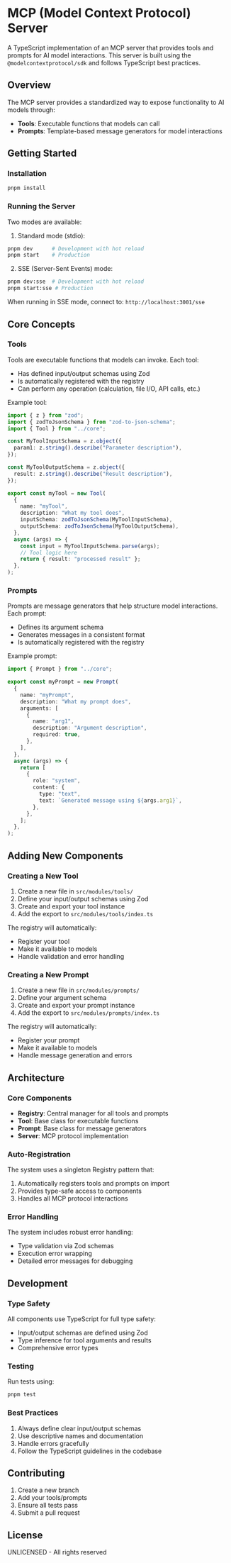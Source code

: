 # MCP (Model Context Protocol) Server

A TypeScript implementation of an MCP server that provides tools and prompts for AI model interactions. This server is built using the `@modelcontextprotocol/sdk` and follows TypeScript best practices.

## Overview

The MCP server provides a standardized way to expose functionality to AI models through:

- **Tools**: Executable functions that models can call
- **Prompts**: Template-based message generators for model interactions

## Getting Started

### Installation

```bash
pnpm install
```

### Running the Server

Two modes are available:

1. Standard mode (stdio):

```bash
pnpm dev      # Development with hot reload
pnpm start    # Production
```

2. SSE (Server-Sent Events) mode:

```bash
pnpm dev:sse  # Development with hot reload
pnpm start:sse # Production
```

When running in SSE mode, connect to: `http://localhost:3001/sse`

## Core Concepts

### Tools

Tools are executable functions that models can invoke. Each tool:

- Has defined input/output schemas using Zod
- Is automatically registered with the registry
- Can perform any operation (calculation, file I/O, API calls, etc.)

Example tool:

```typescript
import { z } from "zod";
import { zodToJsonSchema } from "zod-to-json-schema";
import { Tool } from "../core";

const MyToolInputSchema = z.object({
  param1: z.string().describe("Parameter description"),
});

const MyToolOutputSchema = z.object({
  result: z.string().describe("Result description"),
});

export const myTool = new Tool(
  {
    name: "myTool",
    description: "What my tool does",
    inputSchema: zodToJsonSchema(MyToolInputSchema),
    outputSchema: zodToJsonSchema(MyToolOutputSchema),
  },
  async (args) => {
    const input = MyToolInputSchema.parse(args);
    // Tool logic here
    return { result: "processed result" };
  },
);
```

### Prompts

Prompts are message generators that help structure model interactions. Each prompt:

- Defines its argument schema
- Generates messages in a consistent format
- Is automatically registered with the registry

Example prompt:

```typescript
import { Prompt } from "../core";

export const myPrompt = new Prompt(
  {
    name: "myPrompt",
    description: "What my prompt does",
    arguments: [
      {
        name: "arg1",
        description: "Argument description",
        required: true,
      },
    ],
  },
  async (args) => {
    return [
      {
        role: "system",
        content: {
          type: "text",
          text: `Generated message using ${args.arg1}`,
        },
      },
    ];
  },
);
```

## Adding New Components

### Creating a New Tool

1. Create a new file in `src/modules/tools/`
2. Define your input/output schemas using Zod
3. Create and export your tool instance
4. Add the export to `src/modules/tools/index.ts`

The registry will automatically:

- Register your tool
- Make it available to models
- Handle validation and error handling

### Creating a New Prompt

1. Create a new file in `src/modules/prompts/`
2. Define your argument schema
3. Create and export your prompt instance
4. Add the export to `src/modules/prompts/index.ts`

The registry will automatically:

- Register your prompt
- Make it available to models
- Handle message generation and errors

## Architecture

### Core Components

- **Registry**: Central manager for all tools and prompts
- **Tool**: Base class for executable functions
- **Prompt**: Base class for message generators
- **Server**: MCP protocol implementation

### Auto-Registration

The system uses a singleton Registry pattern that:

1. Automatically registers tools and prompts on import
2. Provides type-safe access to components
3. Handles all MCP protocol interactions

### Error Handling

The system includes robust error handling:

- Type validation via Zod schemas
- Execution error wrapping
- Detailed error messages for debugging

## Development

### Type Safety

All components use TypeScript for full type safety:

- Input/output schemas are defined using Zod
- Type inference for tool arguments and results
- Comprehensive error types

### Testing

Run tests using:

```bash
pnpm test
```

### Best Practices

1. Always define clear input/output schemas
2. Use descriptive names and documentation
3. Handle errors gracefully
4. Follow the TypeScript guidelines in the codebase

## Contributing

1. Create a new branch
2. Add your tools/prompts
3. Ensure all tests pass
4. Submit a pull request

## License

UNLICENSED - All rights reserved
